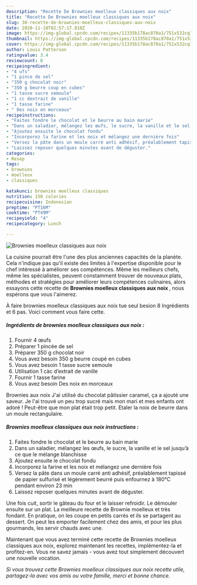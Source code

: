 ```yaml
---
description: "Recette De Brownies moelleux classiques aux noix"
title: "Recette De Brownies moelleux classiques aux noix"
slug: 30-recette-de-brownies-moelleux-classiques-aux-noix
date: 2020-11-10T02:57:17.810Z
image: https://img-global.cpcdn.com/recipes/11335b178ac870a1/751x532cq70/brownies-moelleux-classiques-aux-noix-photo-principale-de-la-recette.jpg
thumbnail: https://img-global.cpcdn.com/recipes/11335b178ac870a1/751x532cq70/brownies-moelleux-classiques-aux-noix-photo-principale-de-la-recette.jpg
cover: https://img-global.cpcdn.com/recipes/11335b178ac870a1/751x532cq70/brownies-moelleux-classiques-aux-noix-photo-principale-de-la-recette.jpg
author: Louis Patterson
ratingvalue: 3.4
reviewcount: 8
recipeingredient:
- "4 ufs"
- "1 pince de sel"
- "350 g chocolat noir"
- "350 g beurre coup en cubes"
- "1 tasse sucre semoule"
- "1 cc dextrait de vanille"
- "1 tasse farine"
- " Des noix en morceaux"
recipeinstructions:
- "Faites fondre le chocolat et le beurre au bain marie"
- "Dans un saladier, mélangez les œufs, le sucre, la vanille et le sel jusqu’à ce que le mélange blanchisse"
- "Ajoutez ensuite le chocolat fondu"
- "Incorporez la farine et les noix et mélangez une dernière fois"
- "Versez la pâte dans un moule carré anti adhésif, préalablement tapissé de papier sulfurisé et légèrement beurré puis enfournez à 180°C pendant environ 23 min"
- "Laissez reposer quelques minutes avant de déguster."
categories:
- Resep
tags:
- brownies
- moelleux
- classiques

katakunci: brownies moelleux classiques 
nutrition: 150 calories
recipecuisine: Indonesian
preptime: "PT16M"
cooktime: "PT49M"
recipeyield: "4"
recipecategory: Lunch

---
```



![Brownies moelleux classiques aux noix](https://img-global.cpcdn.com/recipes/11335b178ac870a1/751x532cq70/brownies-moelleux-classiques-aux-noix-photo-principale-de-la-recette.jpg)

La cuisine pourrait être l'une des plus anciennes capacités de la planète. Cela n'indique pas qu'il existe des limites à l'expertise disponible pour le chef intéressé à améliorer ses compétences. Même les meilleurs chefs, même les spécialistes, peuvent constamment trouver de nouveaux plats, méthodes et stratégies pour améliorer leurs compétences culinaires, alors essayons cette recette de <strong> Brownies moelleux classiques aux noix </strong>, nous espérons que vous l'aimerez.

<!--inarticleads1-->

À faire brownies moelleux classiques aux noix tue seul besion 8 Ingrédients et 6 pas. Voici comment vous faire cette.

##### Ingrédients de brownies moelleux classiques aux noix :

1. Fournir 4 œufs
1. Préparer 1 pincée de sel
1. Préparer 350 g chocolat noir
1. Vous avez besoin 350 g beurre coupé en cubes
1. Vous avez besoin 1 tasse sucre semoule
1. Utilisation 1 càc d’extrait de vanille
1. Fournir 1 tasse farine
1. Vous avez besoin  Des noix en morceaux


Brownies aux noix J&#39;ai utilisé du chocolat pâtissier caramel, ça a ajouté une saveur. Je l&#39;ai trouvé un peu trop sucré mais mon mari et mes enfants ont adoré ! Peut-être que mon plat était trop petit. Etaler la noix de beurre dans un moule rectangulaire. 

<!--inarticleads2-->

##### Brownies moelleux classiques aux noix instructions :

1. Faites fondre le chocolat et le beurre au bain marie
1. Dans un saladier, mélangez les œufs, le sucre, la vanille et le sel jusqu’à ce que le mélange blanchisse
1. Ajoutez ensuite le chocolat fondu
1. Incorporez la farine et les noix et mélangez une dernière fois
1. Versez la pâte dans un moule carré anti adhésif, préalablement tapissé de papier sulfurisé et légèrement beurré puis enfournez à 180°C pendant environ 23 min
1. Laissez reposer quelques minutes avant de déguster.


Une fois cuit, sortir le gâteau du four et le laisser refroidir. Le démouler ensuite sur un plat. La meilleure recette de Brownie moelleux et très fondant. En pratique, on les coupe en petits carrés et ils se partagent au dessert. On peut les emporter facilement chez des amis, et pour les plus gourmands, les servir chauds avec une. 

<!--inarticleads1-->

<p>
Maintenant que vous avez terminé cette recette de Brownies moelleux classiques aux noix, explorez maintenant les recettes, implémentez-la et profitez-en. Vous ne savez jamais - vous avez tout simplement découvert une nouvelle vocation.
</p>

<p>
<i>Si vous trouvez cette Brownies moelleux classiques aux noix recette utile, partagez-la avec vos amis ou votre famille, merci et bonne chance.</i>
</p>
